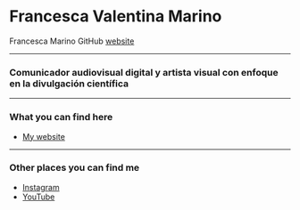 # Francesca Valentina Marino 
Francesca Marino GitHub <a href="https://fgonzcat.github.io/cienciaenarte/" target="_blank">website</a>

----
### Comunicador audiovisual digital y artista visual con enfoque en la divulgación científica


----
### What you can find here

* [My website](https://fgonzcat.github.io/cienciaenarte/)

___
### Other places you can find me

* [Instagram](https://www.instagram.com/cienciaenarte/)
* [YouTube](https://www.youtube.com/channel/UC45JuojWPjY92isuQCyKIdQ)

